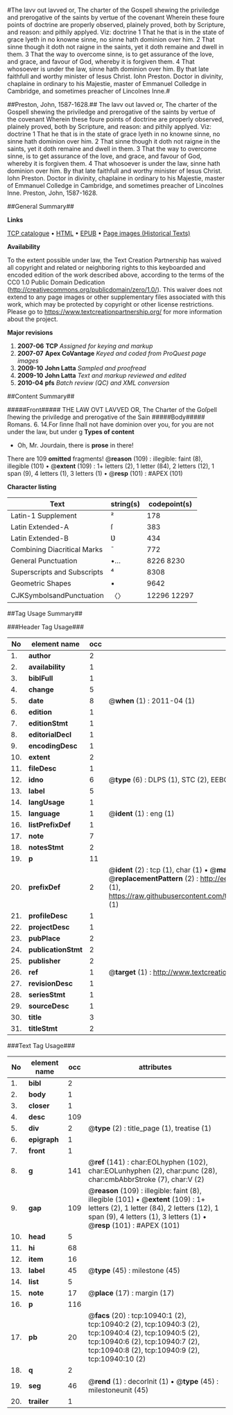 #The lavv out lavved or, The charter of the Gospell shewing the priviledge and prerogative of the saints by vertue of the covenant Wherein these foure points of doctrine are properly observed, plainely proved, both by Scripture, and reason: and pithily applyed. Viz: doctrine 1 That he that is in the state of grace lyeth in no knowne sinne, no sinne hath dominion over him. 2 That sinne though it doth not raigne in the saints, yet it doth remaine and dwell in them. 3 That the way to overcome sinne, is to get assurance of the love, and grace, and favour of God, whereby it is forgiven them. 4 That whosoever is under the law, sinne hath dominion over him. By that late faithfull and worthy minister of Iesus Christ. Iohn Preston. Doctor in divinity, chaplaine in ordinary to his Majestie, master of Emmanuel Colledge in Cambridge, and sometimes preacher of Lincolnes Inne.#

##Preston, John, 1587-1628.##
The lavv out lavved or, The charter of the Gospell shewing the priviledge and prerogative of the saints by vertue of the covenant Wherein these foure points of doctrine are properly observed, plainely proved, both by Scripture, and reason: and pithily applyed. Viz: doctrine 1 That he that is in the state of grace lyeth in no knowne sinne, no sinne hath dominion over him. 2 That sinne though it doth not raigne in the saints, yet it doth remaine and dwell in them. 3 That the way to overcome sinne, is to get assurance of the love, and grace, and favour of God, whereby it is forgiven them. 4 That whosoever is under the law, sinne hath dominion over him. By that late faithfull and worthy minister of Iesus Christ. Iohn Preston. Doctor in divinity, chaplaine in ordinary to his Majestie, master of Emmanuel Colledge in Cambridge, and sometimes preacher of Lincolnes Inne.
Preston, John, 1587-1628.

##General Summary##

**Links**

[TCP catalogue](http://www.ota.ox.ac.uk/tcp/)  • 
[HTML](http://tei.it.ox.ac.uk/tcp/Texts-HTML/free/A09/A09976.html)  • 
[EPUB](http://tei.it.ox.ac.uk/tcp/Texts-EPUB/free/A09/A09976.epub) • 
[Page images (Historical Texts)](https://historicaltexts.jisc.ac.uk/eebo-99846004e)

**Availability**

To the extent possible under law, the Text Creation Partnership has waived all copyright and related or neighboring rights to this keyboarded and encoded edition of the work described above, according to the terms of the CC0 1.0 Public Domain Dedication (http://creativecommons.org/publicdomain/zero/1.0/). This waiver does not extend to any page images or other supplementary files associated with this work, which may be protected by copyright or other license restrictions. Please go to https://www.textcreationpartnership.org/ for more information about the project.

**Major revisions**

1. __2007-06__ __TCP__ *Assigned for keying and markup*
1. __2007-07__ __Apex CoVantage__ *Keyed and coded from ProQuest page images*
1. __2009-10__ __John Latta__ *Sampled and proofread*
1. __2009-10__ __John Latta__ *Text and markup reviewed and edited*
1. __2010-04__ __pfs__ *Batch review (QC) and XML conversion*

##Content Summary##

#####Front#####
THE LAW OVT LAVVED OR, The Charter of the Goſpell ſhewing the priviledge and prerogative of the Sain
#####Body#####
Romans. 6. 14.For ſinne ſhall not have dominion over you, for you are not under the law, but under g
**Types of content**

  * Oh, Mr. Jourdain, there is **prose** in there!

There are 109 **omitted** fragments! 
 @__reason__ (109) : illegible: faint (8), illegible (101)  •  @__extent__ (109) : 1+ letters (2), 1 letter (84), 2 letters (12), 1 span (9), 4 letters (1), 3 letters (1)  •  @__resp__ (101) : #APEX (101)

**Character listing**


|Text|string(s)|codepoint(s)|
|---|---|---|
|Latin-1 Supplement|²|178|
|Latin Extended-A|ſ|383|
|Latin Extended-B|Ʋ|434|
|Combining             Diacritical Marks|̄|772|
|General Punctuation|•…|8226 8230|
|Superscripts             and Subscripts|⁴|8308|
|Geometric Shapes|▪|9642|
|CJKSymbolsandPunctuation|〈〉|12296 12297|

##Tag Usage Summary##

###Header Tag Usage###

|No|element name|occ|attributes|
|---|---|---|---|
|1.|__author__|2||
|2.|__availability__|1||
|3.|__biblFull__|1||
|4.|__change__|5||
|5.|__date__|8| @__when__ (1) : 2011-04 (1)|
|6.|__edition__|1||
|7.|__editionStmt__|1||
|8.|__editorialDecl__|1||
|9.|__encodingDesc__|1||
|10.|__extent__|2||
|11.|__fileDesc__|1||
|12.|__idno__|6| @__type__ (6) : DLPS (1), STC (2), EEBO-CITATION (1), PROQUEST (1), VID (1)|
|13.|__label__|5||
|14.|__langUsage__|1||
|15.|__language__|1| @__ident__ (1) : eng (1)|
|16.|__listPrefixDef__|1||
|17.|__note__|7||
|18.|__notesStmt__|2||
|19.|__p__|11||
|20.|__prefixDef__|2| @__ident__ (2) : tcp (1), char (1)  •  @__matchPattern__ (2) : ([0-9\-]+):([0-9IVX]+) (1), (.+) (1)  •  @__replacementPattern__ (2) : http://eebo.chadwyck.com/downloadtiff?vid=$1&page=$2 (1), https://raw.githubusercontent.com/textcreationpartnership/Texts/master/tcpchars.xml#$1 (1)|
|21.|__profileDesc__|1||
|22.|__projectDesc__|1||
|23.|__pubPlace__|2||
|24.|__publicationStmt__|2||
|25.|__publisher__|2||
|26.|__ref__|1| @__target__ (1) : http://www.textcreationpartnership.org/docs/. (1)|
|27.|__revisionDesc__|1||
|28.|__seriesStmt__|1||
|29.|__sourceDesc__|1||
|30.|__title__|3||
|31.|__titleStmt__|2||


###Text Tag Usage###

|No|element name|occ|attributes|
|---|---|---|---|
|1.|__bibl__|2||
|2.|__body__|1||
|3.|__closer__|1||
|4.|__desc__|109||
|5.|__div__|2| @__type__ (2) : title_page (1), treatise (1)|
|6.|__epigraph__|1||
|7.|__front__|1||
|8.|__g__|141| @__ref__ (141) : char:EOLhyphen (102), char:EOLunhyphen (2), char:punc (28), char:cmbAbbrStroke (7), char:V (2)|
|9.|__gap__|109| @__reason__ (109) : illegible: faint (8), illegible (101)  •  @__extent__ (109) : 1+ letters (2), 1 letter (84), 2 letters (12), 1 span (9), 4 letters (1), 3 letters (1)  •  @__resp__ (101) : #APEX (101)|
|10.|__head__|5||
|11.|__hi__|68||
|12.|__item__|16||
|13.|__label__|45| @__type__ (45) : milestone (45)|
|14.|__list__|5||
|15.|__note__|17| @__place__ (17) : margin (17)|
|16.|__p__|116||
|17.|__pb__|20| @__facs__ (20) : tcp:10940:1 (2), tcp:10940:2 (2), tcp:10940:3 (2), tcp:10940:4 (2), tcp:10940:5 (2), tcp:10940:6 (2), tcp:10940:7 (2), tcp:10940:8 (2), tcp:10940:9 (2), tcp:10940:10 (2)|
|18.|__q__|2||
|19.|__seg__|46| @__rend__ (1) : decorInit (1)  •  @__type__ (45) : milestoneunit (45)|
|20.|__trailer__|1||
